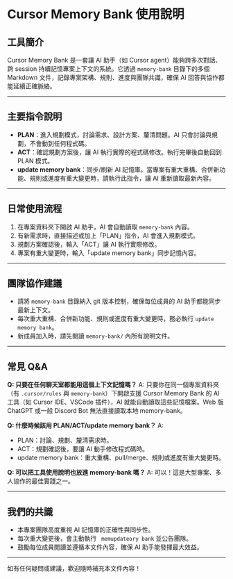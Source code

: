 # Cursor Memory Bank 使用說明

## 工具簡介
Cursor Memory Bank 是一套讓 AI 助手（如 Cursor agent）能夠跨多次對話、跨 session 持續記憶專案上下文的系統。它透過 `memory-bank` 目錄下的多個 Markdown 文件，記錄專案架構、規則、進度與團隊共識，確保 AI 回答與協作都能延續正確脈絡。

---

## 主要指令說明

- **PLAN**：進入規劃模式，討論需求、設計方案、釐清問題。AI 只會討論與規劃，不會動到任何程式碼。
- **ACT**：確認規劃方案後，讓 AI 執行實際的程式碼修改。執行完畢後自動回到 PLAN 模式。
- **update memory bank**：同步/刷新 AI 記憶庫。當專案有重大重構、合併新功能、規則或進度有重大變更時，請執行此指令，讓 AI 重新讀取最新內容。

---

## 日常使用流程
1. 在專案資料夾下開啟 AI 助手，AI 會自動讀取 `memory-bank` 內容。
2. 有新需求時，直接描述或加上「PLAN」指令，AI 會進入規劃模式。
3. 規劃方案確認後，輸入「ACT」讓 AI 執行實際修改。
4. 專案有重大變更時，輸入「update memory bank」同步記憶內容。

---

## 團隊協作建議
- 請將 `memory-bank` 目錄納入 git 版本控制，確保每位成員的 AI 助手都能同步最新上下文。
- 每次重大重構、合併新功能、規則或進度有重大變更時，務必執行 `update memory bank`。
- 新成員加入時，請先閱讀 `memory-bank/` 內所有說明文件。

---

## 常見 Q&A

**Q: 只要在任何聊天室都能用這個上下文記憶嗎？**
A: 只要你在同一個專案資料夾（有 `.cursor/rules` 與 `memory-bank`）下開啟支援 Cursor Memory Bank 的 AI 工具（如 Cursor IDE、VSCode 插件），AI 就能自動讀取這些記憶檔案。Web 版 ChatGPT 或一般 Discord Bot 無法直接讀取本地 memory-bank。

**Q: 什麼時候該用 PLAN/ACT/update memory bank？**
A: 
- PLAN：討論、規劃、釐清需求時。
- ACT：規劃確認後，要讓 AI 動手修改程式碼時。
- update memory bank：重大重構、pull/merge、規則或進度有重大變更時。

**Q: 可以把工具使用說明也放進 memory-bank 嗎？**
A: 可以！這是大型專案、多人協作的最佳實踐之一。

---

## 我們的共識
- 本專案團隊高度重視 AI 記憶庫的正確性與同步性。
- 每次重大變更後，會主動執行 ` memupdateory bank` 並公告團隊。
- 鼓勵每位成員閱讀並遵循本文件內容，確保 AI 助手能發揮最大效益。

---

如有任何疑問或建議，歡迎隨時補充本文件內容！ 